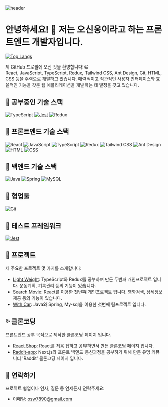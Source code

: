 ![header](https://capsule-render.vercel.app/api?type=wave&color=auto&height=300&section=header&text=Welcome%20My%20github%20&fontSize=80)

<!-- 프로필 소개 -->
# 안녕하세요! 👋 저는 오신웅이라고 하는 프론트엔드 개발자입니다.

[![Top Langs](https://github-readme-stats.vercel.app/api/top-langs/?username=osw6858&layout=compact)](https://github.com/osw6858/github-readme-stats)<br>

제 GitHub 프로필에 오신 것을 환영합니다!😀 <br>
React, JavaScript, TypeScript, Redux, Tailwind CSS, Ant Design, Git, HTML, CSS 등을 주력으로 개발하고 있습니다. 매력적이고 직관적인 사용자 인터페이스와 효율적인 기능을 갖춘 웹 애플리케이션을 개발하는 데 열정을 갖고 있습니다.

## 🌱 공부중인 기술 스택
![TypeScript](https://img.shields.io/badge/-TypeScript-3178C6?style=flat&logo=TypeScript&logoColor=white)
[![Jest](https://img.shields.io/badge/-Jest-C21325?style=flat&logo=Jest&logoColor=white)](https://jestjs.io/)
![Redux](https://img.shields.io/badge/-Redux-764ABC?style=flat&logo=Redux&logoColor=white)

## 💫 프론트엔드 기술 스택
![React](https://img.shields.io/badge/-React-61DAFB?style=flat&logo=React&logoColor=white)
![JavaScript](https://img.shields.io/badge/-JavaScript-F7DF1E?style=flat&logo=JavaScript&logoColor=white)
![TypeScript](https://img.shields.io/badge/-TypeScript-3178C6?style=flat&logo=TypeScript&logoColor=white)
![Redux](https://img.shields.io/badge/-Redux-764ABC?style=flat&logo=Redux&logoColor=white)
![Tailwind CSS](https://img.shields.io/badge/-Tailwind%20CSS-38B2AC?style=flat&logo=Tailwind%20CSS&logoColor=white)
![Ant Design](https://img.shields.io/badge/-Ant%20Design-0170FE?style=flat&logo=Ant%20Design&logoColor=white)
![HTML](https://img.shields.io/badge/-HTML-E34F26?style=flat&logo=HTML5&logoColor=white)
![CSS](https://img.shields.io/badge/-CSS-1572B6?style=flat&logo=CSS3&logoColor=white)

## 🌠 백엔드 기술 스택
![Java](https://img.shields.io/badge/-Java-007396?style=flat&logo=Java&logoColor=white)
![Spring](https://img.shields.io/badge/-Spring-6DB33F?style=flat&logo=Spring&logoColor=white)
![MySQL](https://img.shields.io/badge/-MySQL-4479A1?style=flat&logo=MySQL&logoColor=white)

## 👯 협업툴
![Git](https://img.shields.io/badge/-Git-F05032?style=flat&logo=Git&logoColor=white)

## 💢 테스트 프레임워크
[![Jest](https://img.shields.io/badge/-Jest-C21325?style=flat&logo=Jest&logoColor=white)](https://jestjs.io/)

## 🐤 프로젝트
제 주요한 프로젝트 몇 가지를 소개합니다:

- [Light Weight](https://github.com/osw6858/Light-Weight): TypeScript와 Redux를 공부하며 만든 두번째 개인프로젝트 입니다. 운동계획, 기록관리 등의 기능이 있습니다.
- [Search Movie](https://github.com/osw6858/SearchMV): React를 이용한 첫번쨰 개인프로젝트 입니다. 영화검색, 상세정보제공 등의 기능이 있습니다.
- [With Car](https://github.com/osw6858/WithCar): Java와 Spring, My-sql을 이용한 첫번째 팀프로젝트 입니다.

## 💦 클론코딩
프론트엔드 공부 목적으로 제작한 클론코딩 페이지 입니다.

- [React Shop](https://github.com/osw6858/ReactShop): React를 처음 접하고 공부하면서 만든 클론코딩 페이지 입니다.
- [Raddit-app](https://github.com/osw6858/raddit-app): Next.js와 프론트 백엔드 통신과정을 공부하기 위해 만든 유명 커뮤니티 'Raddit' 클론코딩 페이지 입니다.


## 🤝 연락하기
프로젝트 협업이나 인사, 질문 등 언제든지 연락주세요:

- 이메일: osw7890@gmail.com


 
 

        
    


